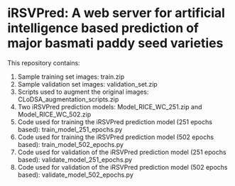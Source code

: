 # iRSVPred: A web server for artificial intelligence based prediction of major basmati paddy seed varieties

This repository contains:
1. Sample training set images: train.zip
2. Sample validation set images: validation_set.zip
3. Scripts used to augment the original images: CLoDSA_augmentation_scripts.zip
4. Two iRSVPred prediction models: Model_RICE_WC_251.zip and Model_RICE_WC_502.zip
5. Code used for training the iRSVPred prediction model (251 epochs based): train_model_251_epochs.py
6. Code used for training the iRSVPred prediction model (502 epochs based): train_model_502_epochs.py
7. Code used for validation of the iRSVPred prediction model (251 epochs based): validate_model_251_epochs.py
8. Code used for validation of the iRSVPred prediction model (502 epochs based): validate_model_502_epochs.py




